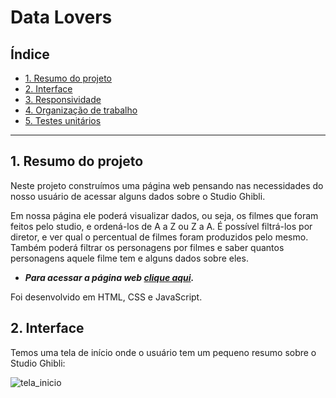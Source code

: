 # Data Lovers


## Índice

* [1. Resumo do projeto](#1-resumo-do-projeto)
* [2. Interface](#2-interface)
* [3. Responsividade](#3-responsividade)
* [4. Organização de trabalho](#4-organização-de-trabalho)
* [5. Testes unitários](#5-testes-unitários)


***


## 1. Resumo do projeto

Neste projeto construímos uma página web pensando nas necessidades do nosso usuário
de acessar alguns dados sobre o Studio Ghibli.

Em nossa página ele poderá visualizar dados, ou seja, os filmes que foram feitos 
pelo studio, e ordená-los de A a Z ou Z a A. É possível filtrá-los por diretor,
e ver qual o percentual de filmes foram produzidos pelo mesmo. Também poderá filtrar
os personagens por filmes e saber quantos personagens aquele filme tem e alguns dados
sobre eles.

- ***Para acessar a página web [clique aqui](https://daphnevilhar.github.io/SAP009-data-lovers/src/index.html).***

Foi desenvolvido em HTML, CSS e JavaScript.

## 2. Interface

Temos uma tela de início onde o usuário tem um pequeno resumo sobre o Studio Ghibli:

![tela_inicio](https://user-images.githubusercontent.com/122536567/226693408-0cb19a4e-9dfe-4110-ac56-bc966a57bd10.png)

